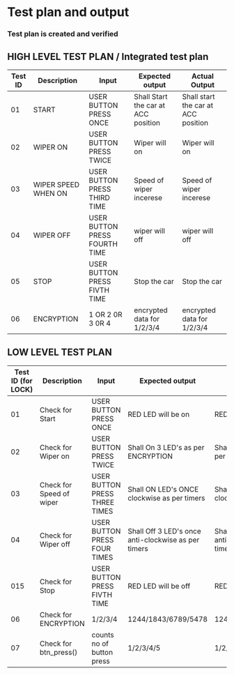 # Test plan and output

### Test plan is created and verified

## HIGH LEVEL TEST PLAN / Integrated test plan

| Test ID | Description | Input | Expected output | Actual Output | 
| --- | --- | --- | --- | --- | 
| 01 | START | USER BUTTON PRESS ONCE  | Shall Start the car at ACC position | Shall start the car at ACC position  | 
| 02 | WIPER ON | USER BUTTON PRESS TWICE | Wiper will on |  Wiper will on | 
| 03 | WIPER SPEED WHEN ON | USER BUTTON PRESS THIRD TIME | Speed of wiper incerese  | Speed of wiper incerese |
| 04 | WIPER OFF | USER BUTTON PRESS FOURTH TIME | wiper will off | wiper will off |
| 05 |  STOP | USER BUTTON PRESS FIVTH TIME | Stop the car | Stop the car |
| 06 |  ENCRYPTION | 1 OR 2 0R 3 0R 4 | encrypted data for 1/2/3/4 | encrypted data for 1/2/3/4 |


## LOW LEVEL TEST PLAN

| Test ID (for LOCK)| Description | Input | Expected output | Actual Output | passed/not |
| --- | --- | --- | --- | --- | --- |
| 01 | Check for Start | USER BUTTON PRESS ONCE  | RED LED will be on | RED LED will be on | ✅ |
| 02 | Check for Wiper on | USER BUTTON PRESS TWICE  | Shall On 3 LED's as per ENCRYPTION | Shall OFF all LED's as per ENCRYPTION | ✅ |
| 03 | Check for Speed of wiper | USER BUTTON PRESS THREE TIMES | Shall ON LED's ONCE clockwise as per timers |  Shall ON LED's ONCE clockwise as per timers | ✅ |
| 04 | Check for Wiper off | USER BUTTON PRESS FOUR TIMES | Shall Off 3 LED's once anti-clockwise as per timers |  Shall off 3 LED's once anti-clockwise as per timers | ✅ |
| 015 | Check for Stop | USER BUTTON PRESS FIVTH TIME  | RED LED will be off | RED LED will be off | ✅ |
| 06 | Check for ENCRYPTION | 1/2/3/4  | 1244/1843/6789/5478 | 1244/1843/6789/5478 | ✅ |
| 07 | Check for btn_press() | counts no of button press  | 1/2/3/4/5 | 1/2/3/4/5 | ✅ |

